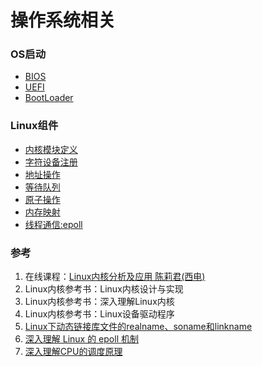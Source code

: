 # 操作系统相关

### OS启动
- [BIOS](boot.md#bios)
- [UEFI](boot.md#uefi)
- [BootLoader](boot.md#bootloader)

### Linux组件
- [内核模块定义](kernel.md)
- [字符设备注册](kernel.md#字符设备注册)
- [地址操作](kernel.md#地址操作)
- [等待队列](component.md#wait-queue)
- [原子操作](component.md#atomic)
- [内存映射](memory.md)
- [线程通信:epoll](epoll.md)

### 参考
1. 在线课程：[Linux内核分析及应用 陈莉君(西电)](https://www.xuetangx.com/course/XIYOU08091001441/1516763)
2. Linux内核参考书：Linux内核设计与实现
3. Linux内核参考书：深入理解Linux内核
4. Linux内核参考书：Linux设备驱动程序
5. [Linux下动态链接库文件的realname、soname和linkname](https://blog.csdn.net/J_H_C/article/details/98375371)
6. [深入理解 Linux 的 epoll 机制](https://mp.weixin.qq.com/s/YNgYwR3gYBICkAj_cesw2g)
7. [深入理解CPU的调度原理](https://mp.weixin.qq.com/s?__biz=MzAxNDI5NzEzNg==&mid=2651169736&idx=1&sn=b84b1b19f2f8c3fcf75600762370ad21&chksm=80647297b713fb81a26e0ab2d8dae3c35b763bfaaa5ed69d5e5d59be72e3bf19e5b571f0872c&scene=21#wechat_redirect)
